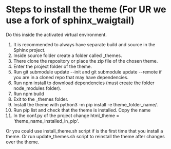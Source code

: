 
# Steps to install the theme (For UR we use a fork of sphinx_waigtail)

Do this inside the activated virtual environment.

1. It is recommended to always have separate build and source in the Sphinx project.
2. Inside source folder create a folder called _themes.
3. There clone the repository or place the zip file of the chosen theme.
4. Enter the project folder of the theme.
5. Run git submodule update --init and git submodule update --remote if you are in a cloned repo that may have dependencies.
6. Run npm install to download dependencies (must create the folder node_modules folder).
7. Run npm build
8. Exit to the _themes folder.
9. Install the theme with python3 -m pip install -e theme_folder_name/.
10. Run pip list and check that the theme is installed. Copy the name
11. In the conf.py of the project change html_theme = 'theme_name_installed_in_pip'.

Or you could use install_theme.sh script if is the first time that you install a theme.
Or run update_themes.sh script to reinstall the theme after changes over the theme.
